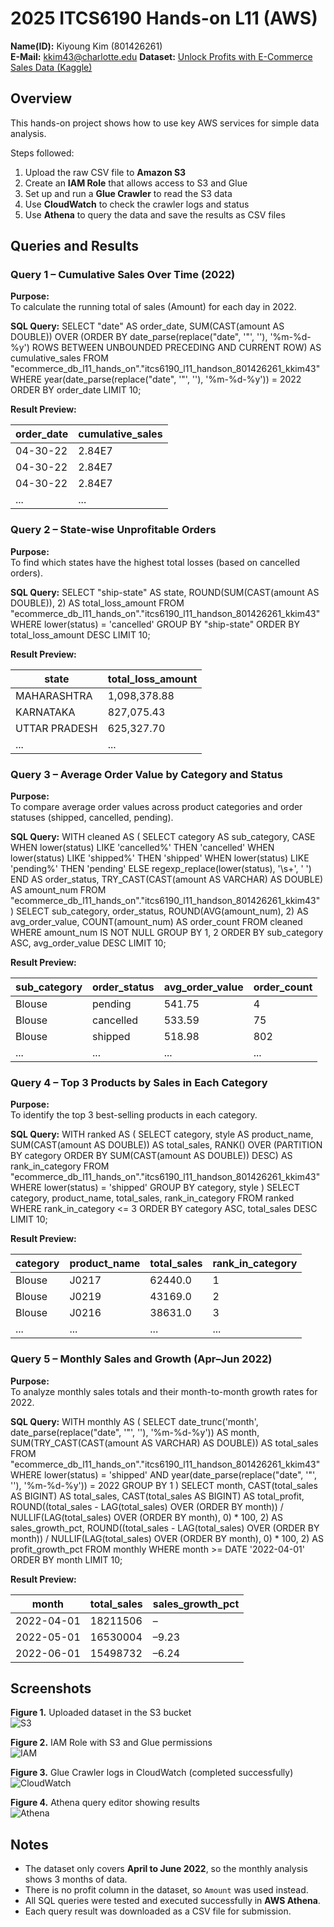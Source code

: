 # 2025 ITCS6190 Hands-on L11 (AWS)

**Name(ID):** Kiyoung Kim (801426261)  
**E-Mail:** kkim43@charlotte.edu
**Dataset:** [Unlock Profits with E-Commerce Sales Data (Kaggle)](https://www.kaggle.com/datasets/thedevastator/unlock-profits-with-e-commerce-sales-data)

## Overview
This hands-on project shows how to use key AWS services for simple data analysis.

Steps followed:
1. Upload the raw CSV file to **Amazon S3**
2. Create an **IAM Role** that allows access to S3 and Glue
3. Set up and run a **Glue Crawler** to read the S3 data
4. Use **CloudWatch** to check the crawler logs and status
5. Use **Athena** to query the data and save the results as CSV files


## Queries and Results


### Query 1 – Cumulative Sales Over Time (2022)

**Purpose:**  
To calculate the running total of sales (Amount) for each day in 2022.

**SQL Query:**
SELECT
    "date" AS order_date,
    SUM(CAST(amount AS DOUBLE))
        OVER (ORDER BY date_parse(replace("date", '"', ''), '%m-%d-%y')
        ROWS BETWEEN UNBOUNDED PRECEDING AND CURRENT ROW) AS cumulative_sales
FROM "ecommerce_db_l11_hands_on"."itcs6190_l11_handson_801426261_kkim43"
WHERE year(date_parse(replace("date", '"', ''), '%m-%d-%y')) = 2022
ORDER BY order_date
LIMIT 10;

**Result Preview:**

order_date | cumulative_sales  
------------|------------------  
04-30-22 | 2.84E7  
04-30-22 | 2.84E7  
04-30-22 | 2.84E7  
... | ...


### Query 2 – State-wise Unprofitable Orders

**Purpose:**  
To find which states have the highest total losses (based on cancelled orders).

**SQL Query:**
SELECT
    "ship-state" AS state,
    ROUND(SUM(CAST(amount AS DOUBLE)), 2) AS total_loss_amount
FROM "ecommerce_db_l11_hands_on"."itcs6190_l11_handson_801426261_kkim43"
WHERE lower(status) = 'cancelled'
GROUP BY "ship-state"
ORDER BY total_loss_amount DESC
LIMIT 10;

**Result Preview:**

state | total_loss_amount  
-------|------------------  
MAHARASHTRA | 1,098,378.88  
KARNATAKA | 827,075.43  
UTTAR PRADESH | 625,327.70  
... | ...


### Query 3 – Average Order Value by Category and Status

**Purpose:**  
To compare average order values across product categories and order statuses (shipped, cancelled, pending).

**SQL Query:**
WITH cleaned AS (
  SELECT
    category AS sub_category,
    CASE
      WHEN lower(status) LIKE 'cancelled%' THEN 'cancelled'
      WHEN lower(status) LIKE 'shipped%'  THEN 'shipped'
      WHEN lower(status) LIKE 'pending%'  THEN 'pending'
      ELSE regexp_replace(lower(status), '\\s+', ' ')
    END AS order_status,
    TRY_CAST(CAST(amount AS VARCHAR) AS DOUBLE) AS amount_num
  FROM "ecommerce_db_l11_hands_on"."itcs6190_l11_handson_801426261_kkim43"
)
SELECT
  sub_category,
  order_status,
  ROUND(AVG(amount_num), 2) AS avg_order_value,
  COUNT(amount_num) AS order_count
FROM cleaned
WHERE amount_num IS NOT NULL
GROUP BY 1, 2
ORDER BY sub_category ASC, avg_order_value DESC
LIMIT 10;

**Result Preview:**

sub_category | order_status | avg_order_value | order_count  
--------------|---------------|----------------|--------------  
Blouse | pending | 541.75 | 4  
Blouse | cancelled | 533.59 | 75  
Blouse | shipped | 518.98 | 802  
... | ... | ... | ...


### Query 4 – Top 3 Products by Sales in Each Category

**Purpose:**  
To identify the top 3 best-selling products in each category.

**SQL Query:**
WITH ranked AS (
  SELECT
    category,
    style AS product_name,
    SUM(CAST(amount AS DOUBLE)) AS total_sales,
    RANK() OVER (PARTITION BY category ORDER BY SUM(CAST(amount AS DOUBLE)) DESC) AS rank_in_category
  FROM "ecommerce_db_l11_hands_on"."itcs6190_l11_handson_801426261_kkim43"
  WHERE lower(status) = 'shipped'
  GROUP BY category, style
)
SELECT category, product_name, total_sales, rank_in_category
FROM ranked
WHERE rank_in_category <= 3
ORDER BY category ASC, total_sales DESC
LIMIT 10;

**Result Preview:**

category | product_name | total_sales | rank_in_category  
----------|---------------|--------------|------------------  
Blouse | J0217 | 62440.0 | 1  
Blouse | J0219 | 43169.0 | 2  
Blouse | J0216 | 38631.0 | 3  
... | ... | ... | ...

### Query 5 – Monthly Sales and Growth (Apr–Jun 2022)

**Purpose:**  
To analyze monthly sales totals and their month-to-month growth rates for 2022.

**SQL Query:**
WITH monthly AS (
  SELECT
    date_trunc('month', date_parse(replace("date", '"', ''), '%m-%d-%y')) AS month,
    SUM(TRY_CAST(CAST(amount AS VARCHAR) AS DOUBLE)) AS total_sales
  FROM "ecommerce_db_l11_hands_on"."itcs6190_l11_handson_801426261_kkim43"
  WHERE lower(status) = 'shipped'
    AND year(date_parse(replace("date", '"', ''), '%m-%d-%y')) = 2022
  GROUP BY 1
)
SELECT
  month,
  CAST(total_sales AS BIGINT) AS total_sales,
  CAST(total_sales AS BIGINT) AS total_profit,
  ROUND((total_sales - LAG(total_sales) OVER (ORDER BY month)) / NULLIF(LAG(total_sales) OVER (ORDER BY month), 0) * 100, 2) AS sales_growth_pct,
  ROUND((total_sales - LAG(total_sales) OVER (ORDER BY month)) / NULLIF(LAG(total_sales) OVER (ORDER BY month), 0) * 100, 2) AS profit_growth_pct
FROM monthly
WHERE month >= DATE '2022-04-01'
ORDER BY month
LIMIT 10;

**Result Preview:**

month | total_sales | sales_growth_pct  
-------|--------------|----------------  
2022-04-01 | 18211506 | –  
2022-05-01 | 16530004 | –9.23  
2022-06-01 | 15498732 | –6.24  




## Screenshots

**Figure 1.** Uploaded dataset in the S3 bucket  
![S3](Screenshot1_S3.png)

**Figure 2.** IAM Role with S3 and Glue permissions  
![IAM](Screenshot2_IAM.png)

**Figure 3.** Glue Crawler logs in CloudWatch (completed successfully)  
![CloudWatch](Screenshot3_CloudWatchLog.png)

**Figure 4.** Athena query editor showing results  
![Athena](Screenshot4_Athena.png)


## Notes
- The dataset only covers **April to June 2022**, so the monthly analysis shows 3 months of data.  
- There is no profit column in the dataset, so `Amount` was used instead.  
- All SQL queries were tested and executed successfully in **AWS Athena**.  
- Each query result was downloaded as a CSV file for submission.
